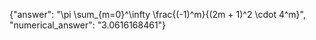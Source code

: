 {"answer": "\\pi \\sum_{m=0}^\\infty \\frac{(-1)^m}{(2m + 1)^2 \\cdot 4^m}", "numerical_answer": "3.0616168461"}
